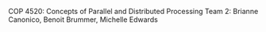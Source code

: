 COP 4520: Concepts of Parallel and Distributed Processing
Team 2: Brianne Canonico, Benoit Brummer, Michelle Edwards
